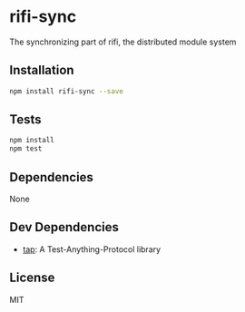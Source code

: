 # rifi-sync 

The synchronizing part of rifi, the distributed module system

## Installation

```sh
npm install rifi-sync --save
```


## Tests

```sh
npm install
npm test
```

## Dependencies

None

## Dev Dependencies

- [tap](https://github.com/tapjs/node-tap): A Test-Anything-Protocol library


## License

MIT
